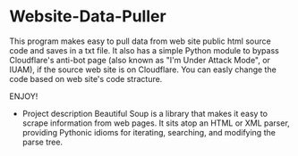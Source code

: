 # Website-Data-Puller

This program makes easy to pull data from web site public html source code and saves in a txt file.
It also has a simple Python module to bypass Cloudflare's anti-bot page (also known as "I'm Under Attack Mode", or IUAM), if the source web site is on Cloudflare.
You can easly change the code based on web site's code stracture.

ENJOY! 

* Project description
Beautiful Soup is a library that makes it easy to scrape information from web pages. It sits atop an HTML or XML parser, providing Pythonic idioms for iterating, searching, and modifying the parse tree.
